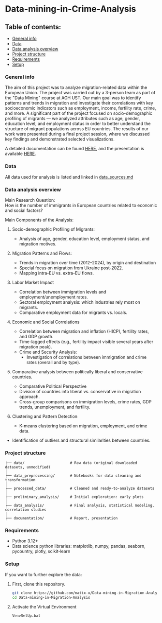 # Data-mining-in-Crime-Analysis

## Table of contents:

- [General info](#general-info)
- [Data](#data)
- [Data analysis overview](#data-analysis-overview)
- [Project structure](#project-structure)
- [Requirements](#requirements)
- [Setup](#setup)

### General info

The aim of this project was to analyze migration-related data within the European Union. The project was carried out by a 3-person team as part of the "Data Mining" course at AGH UST. Our main goal was to identify patterns and trends in migration and investigate their correlations with key socioeconomic indicators such as employment, income, fertility rate, crime, and more. A significant part of the project focused on socio-demographic profiling of migrants — we analyzed attributes such as age, gender, education level, and employment status in order to better understand the structure of migrant populations across EU countries. The results of our work were presented during a final project session, where we discussed key findings and demonstrated selected visualizations.

A detailed documentation can be found [HERE](documentation/report.pdf), and the presentation is available [HERE](documentation/presentation.pdf).

### Data

All data used for analysis is listed and linked in [data_sources.md](data/data_sources.md)

### Data analysis overview

Main Research Question:\
How is the number of immigrants in European countries related to economic and social factors?

Main Components of the Analysis:

1. Socio-demographic Profiling of Migrants:

   - Analysis of age, gender, education level, employment status, and migration motives.

2. Migration Patterns and Flows:

   - Trends in migration over time (2012–2024), by origin and destination
   - Special focus on migration from Ukraine post-2022.
   - Mapping intra-EU vs. extra-EU flows.

3. Labor Market Impact

   - Correlation between immigration levels and employment/unemployment rates.
   - Sectoral employment analysis: which industries rely most on migrants.
   - Comparative employment data for migrants vs. locals.

4. Economic and Social Correlations

   - Correlation between migration and inflation (HICP), fertility rates, and GDP growth.
   - Time-lagged effects (e.g., fertility impact visible several years after migration peak).
   - Crime and Security Analysis:
     - Investigation of correlations between immigration and crime rates (overall and by type).

5. Comparative analysis between politically liberal and conservative countries.

   - Comparative Political Perspective
   - Division of countries into liberal vs. conservative in migration approach.
   - Cross-group comparisons on immigration levels, crime rates, GDP trends, unemployment, and fertility.

6. Clustering and Pattern Detection
   - K-means clustering based on migration, employment, and crime data.

- Identification of outliers and structural similarities between countries.

### Project structure

```
├── data/                     # Raw data (original downloaded datasets, unmodified)
│
├── data_preprocessing/       # Notebooks for data cleaning and transformation
│
├── processed_data/           # Cleaned and ready-to-analyze datasets
│
├── preliminary_analysis/     # Initial exploration: early plots
│
├── data_analysis/            # Final analysis, statistical modeling, correlation studies
│
├── documentation/            # Report, presentation

```

### Requirements

- Python 3.12+
- Data science python libraries: matplotlib, numpy, pandas, seaborn, pycountry, plotly, scikit-learn

### Setup

If you want to further explore the data:

1. First, clone this repository.
   ```sh
   git clone https://github.com/natix-x/Data-mining-in-Migration-Analysis.git
   cd Data-mining-in-Migration-Analysis
   ```
2. Activate the Virtual Environment
   ```sh
   VenvSetUp.bat
   ```
